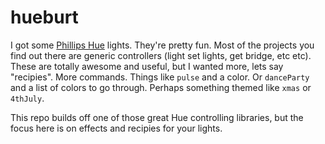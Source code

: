 # hueburt

I got some [Phillips Hue](http://www.meethue.com/) lights. They're pretty 
fun. Most of the projects you find out there are generic controllers 
(light set lights, get bridge, etc etc). These are totally awesome and 
useful, but I wanted more, lets say "recipies". More commands. 
Things like `pulse` and a color. Or `danceParty` and a list of colors to 
go through. Perhaps something themed like `xmas` or `4thJuly`.

This repo builds off one of those great Hue controlling libraries,
but the focus here is on effects and recipies for your lights.
